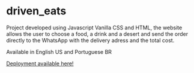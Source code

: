 # driven_eats

Project developed using Javascript Vanilla CSS and HTML, the website allows the user to choose a food, a drink and a desert and send the order directly to the WhatsApp with the delivery adress and the total cost.

Available in English US and Portuguese BR

<a href="https://lucaspaulii.github.io/driven_eats/">Deployment available here!</a>
